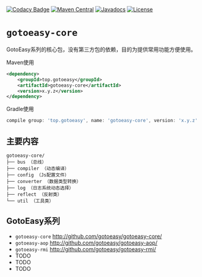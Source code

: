 [![Codacy Badge](https://api.codacy.com/project/badge/Grade/c2203daee8aa4d5daf10e7860f84bbd2)](https://www.codacy.com/app/gotoeasy/gotoeasy-core?utm_source=github.com&amp;utm_medium=referral&amp;utm_content=gotoeasy/gotoeasy-core&amp;utm_campaign=Badge_Grade)
[![Maven Central](https://maven-badges.herokuapp.com/maven-central/top.gotoeasy/gotoeasy-core/badge.svg)](https://maven-badges.herokuapp.com/maven-central/top.gotoeasy/gotoeasy-core)
[![Javadocs](https://www.javadoc.io/badge/top.gotoeasy/gotoeasy-core.svg)](https://www.javadoc.io/doc/top.gotoeasy/gotoeasy-core)
[![License](https://img.shields.io/badge/License-apache2.0-brightgreen.svg)](https://github.com/gotoeasy/gotoeasy-core/blob/master/LICENSE)


# `gotoeasy-core`
GotoEasy系列的核心包，没有第三方包的依赖，目的为提供常用功能方便使用。

Maven使用
```xml
<dependency>
    <groupId>top.gotoeasy</groupId>
    <artifactId>gotoeasy-core</artifactId>
    <version>x.y.z</version>
</dependency>
```
Gradle使用
```gradle
compile group: 'top.gotoeasy', name: 'gotoeasy-core', version: 'x.y.z'
```

## 主要内容
```
gotoeasy-core/
├── bus （总线）
├── compiler （动态编译）
├── config （Js配置文件）
├── converter （数据类型转换）
├── log （日志系统动态选择）
├── reflect （反射类）
└── util （工具类）
```

## GotoEasy系列
- `gotoeasy-core` http://github.com/gotoeasy/gotoeasy-core/
- `gotoeasy-aop` http://github.com/gotoeasy/gotoeasy-aop/
- `gotoeasy-rmi` http://github.com/gotoeasy/gotoeasy-rmi/
- TODO
- TODO
- TODO
